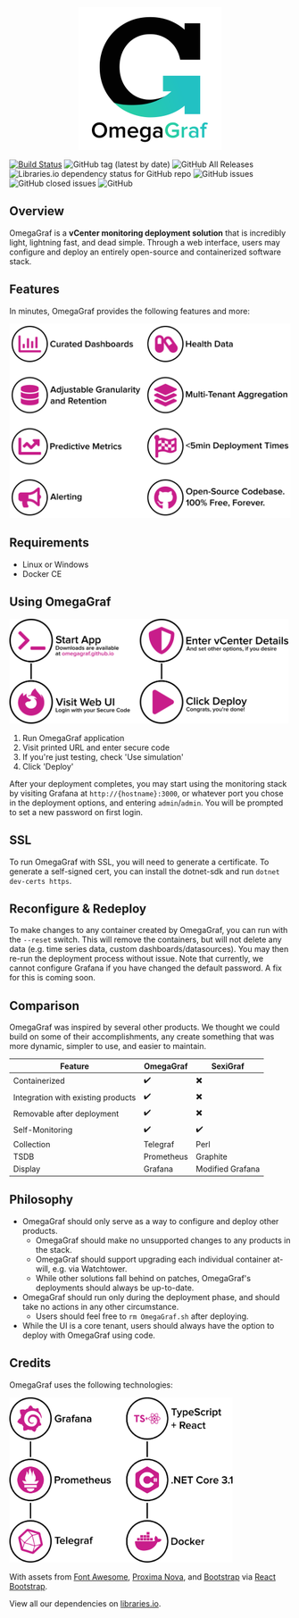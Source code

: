 <p align="center">
  <img src="docs/branding/logo_sticker_g_1024.png" width="256px" height="256px">
</p>

[![Build Status](https://travis-ci.com/OmegaGraf/OmegaGraf.svg?branch=master)](https://travis-ci.com/OmegaGraf/OmegaGraf)
![GitHub tag (latest by date)](https://img.shields.io/github/v/tag/OmegaGraf/OmegaGraf)
![GitHub All Releases](https://img.shields.io/github/downloads/OmegaGraf/OmegaGraf/total)
![Libraries.io dependency status for GitHub repo](https://img.shields.io/librariesio/github/OmegaGraf/OmegaGraf)
![GitHub issues](https://img.shields.io/github/issues-raw/OmegaGraf/OmegaGraf)
![GitHub closed issues](https://img.shields.io/github/issues-closed-raw/OmegaGraf/OmegaGraf)
![GitHub](https://img.shields.io/github/license/OmegaGraf/OmegaGraf)

## Overview

OmegaGraf is a **vCenter monitoring deployment solution** that is incredibly light, lightning fast, and dead simple. Through a web interface, users may configure and deploy an entirely open-source and containerized software stack.

## Features

In minutes, OmegaGraf provides the following features and more:

<p align="left">
  <img src="docs/branding/flow_1440_features.png" width="600px">
</p>

## Requirements

- Linux or Windows
- Docker CE

## Using OmegaGraf

<p align="left">
  <img src="docs/branding/flow_1440_run_detailed.png" width="500px">
</p>

1. Run OmegaGraf application
2. Visit printed URL and enter secure code
3. If you're just testing, check 'Use simulation'
4. Click 'Deploy'

After your deployment completes, you may start using the monitoring stack by visiting Grafana at `http://{hostname}:3000`, or whatever port you chose in the deployment options, and entering `admin`/`admin`. You will be prompted to set a new password on first login.

## SSL

To run OmegaGraf with SSL, you will need to generate a certificate. To generate a self-signed cert, you can install the dotnet-sdk and run `dotnet dev-certs https`.

## Reconfigure & Redeploy

To make changes to any container created by OmegaGraf, you can run with the `--reset` switch. This will remove the containers, but will not delete any data (e.g. time series data, custom dashboards/datasources). You may then re-run the deployment process without issue. Note that currently, we cannot configure Grafana if you have changed the default password. A fix for this is coming soon.

## Comparison

OmegaGraf was inspired by several other products. We thought we could build on some of their accomplishments, any create something that was more dynamic, simpler to use, and easier to maintain.

|Feature|OmegaGraf|SexiGraf|
|-------|---------|--------|
|Containerized| :heavy_check_mark: | :heavy_multiplication_x: |
|Integration with existing products| :heavy_check_mark: | :heavy_multiplication_x: |
|Removable after deployment| :heavy_check_mark: | :heavy_multiplication_x: |
|Self-Monitoring| :heavy_check_mark: | :heavy_check_mark: |
|Collection| Telegraf | Perl |
|TSDB| Prometheus | Graphite |
|Display| Grafana | Modified Grafana |

## Philosophy

* OmegaGraf should only serve as a way to configure and deploy other products.
  * OmegaGraf should make no unsupported changes to any products in the stack.
  * OmegaGraf should support upgrading each individual container at-will, e.g. via Watchtower.
  * While other solutions fall behind on patches, OmegaGraf's deployments should always be up-to-date.
* OmegaGraf should run only during the deployment phase, and should take no actions in any other circumstance.
  * Users should feel free to `rm OmegaGraf.sh` after deploying.
* While the UI is a core tenant, users should always have the option to deploy with OmegaGraf using code.

## Credits

OmegaGraf uses the following technologies:

<p align="left">
  <img src="docs/branding/tech_1440.png" width="400px">
</p>

With assets from [Font Awesome](https://fontawesome.com/), [Proxima Nova](https://www.marksimonson.com/fonts/view/proxima-nova), and [Bootstrap](https://getbootstrap.com/) via [React Bootstrap](https://react-bootstrap.github.io/).

View all our dependencies on [libraries.io](https://libraries.io/github/OmegaGraf/OmegaGraf).
